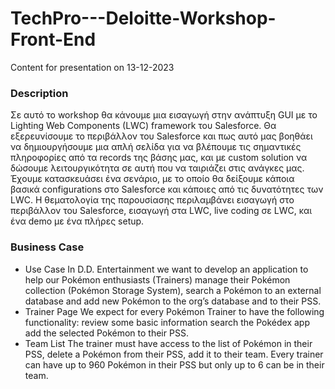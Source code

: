 # TechPro---Deloitte-Workshop-Front-End
Content for presentation on 13-12-2023 

### Description
Σε αυτό το workshop θα κάνουμε μια εισαγωγή στην ανάπτυξη GUI με το Lighting Web Components (LWC) framework του Salesforce. Θα εξερευνίσουμε το περιβάλλον του Salesforce και πως αυτό μας βοηθάει να δημιουργήσουμε μια απλή σελίδα για να βλέπουμε τις σημαντικές πληροφορίες από τα records της βάσης μας, και με custom solution να δώσουμε λειτουργικότητα σε αυτή που να ταιριάζει στις ανάγκες μας. Έχουμε κατασκευάσει ένα σενάριο, με το οποίο θα δείξουμε κάποια βασικά configurations στο Salesforce και κάποιες από τις δυνατότητες των LWC. Η θεματολογία της παρουσίασης περιλαμβάνει εισαγωγή στο περιβάλλον του Salesforce, εισαγωγή στα LWC, live coding σε LWC, και ένα demo με ένα πλήρες setup.

### Business Case
* Use Case
In D.D. Entertainment we want to develop an application to help our Pokémon enthusiasts (Trainers) manage their Pokémon collection (Pokémon Storage System), search a Pokémon to an external database and add new Pokémon to the org’s database and to their PSS.
* Trainer Page
  We expect for every Pokémon Trainer to have the following functionality:
  review some basic information
  search the Pokédex app
  add the selected Pokémon to their PSS.
* Team List
  The trainer must have access to the list of Pokémon in their PSS, delete a Pokémon from their PSS, add it to their team.​
  Every trainer can have up to 960 Pokémon in their PSS but only up to 6 can be in their team.​




